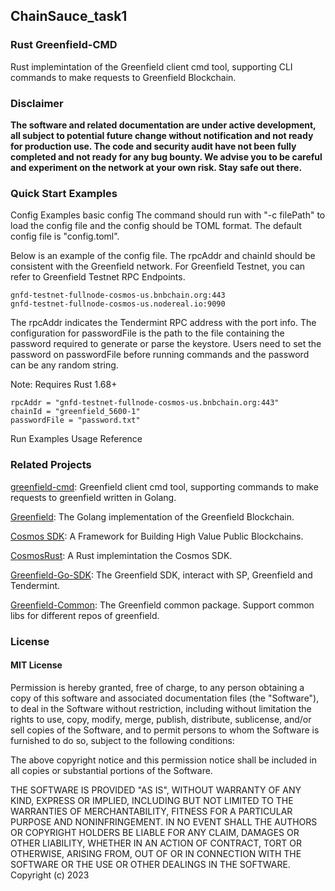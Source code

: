 ## ChainSauce_task1
### Rust Greenfield-CMD

Rust implemintation of the Greenfield client cmd tool, supporting CLI commands to make requests to Greenfield Blockchain.

### Disclaimer
**The software and related documentation are under active development, all subject to potential future change without notification and not ready for production use. The code and security audit have not been fully completed and not ready for any bug bounty. We advise you to be careful and experiment on the network at your own risk. Stay safe out there.**

### Quick Start Examples
Config Examples
basic config
The command should run with "-c filePath" to load the config file and the config should be TOML format. The default config file is "config.toml".

Below is an example of the config file. The rpcAddr and chainId should be consistent with the Greenfield network. For Greenfield Testnet, you can refer to Greenfield Testnet RPC Endpoints.
```
gnfd-testnet-fullnode-cosmos-us.bnbchain.org:443
gnfd-testnet-fullnode-cosmos-us.nodereal.io:9090
```
The rpcAddr indicates the Tendermint RPC address with the port info. The configuration for passwordFile is the path to the file containing the password required to generate or parse the keystore. Users need to set the password on passwordFile before running commands and the password can be any random string.

Note: Requires Rust 1.68+

```
rpcAddr = "gnfd-testnet-fullnode-cosmos-us.bnbchain.org:443"
chainId = "greenfield_5600-1"
passwordFile = "password.txt"
```


Run Examples
Usage
Reference

### Related Projects
[greenfield-cmd](https://github.com/bnb-chain/greenfield-common): Greenfield client cmd tool, supporting commands to make requests to greenfield written in Golang.

[Greenfield](https://github.com/bnb-chain/greenfield): The Golang implementation of the Greenfield Blockchain.

[Cosmos SDK](https://github.com/cosmos/cosmos-sdk): A Framework for Building High Value Public Blockchains.

[CosmosRust](https://github.com/cosmos/cosmos-rust): A Rust implemintation the Cosmos SDK.

[Greenfield-Go-SDK](https://github.com/bnb-chain/greenfield-go-sdk): The Greenfield SDK, interact with SP, Greenfield and Tendermint.

[Greenfield-Common](https://github.com/bnb-chain/greenfield-common): The Greenfield common package. Support common libs for different repos of greenfield.

### License
#### MIT License

Permission is hereby granted, free of charge, to any person obtaining a copy of this software and associated documentation files (the "Software"), to deal
in the Software without restriction, including without limitation the rights to use, copy, modify, merge, publish, distribute, sublicense, and/or sell
copies of the Software, and to permit persons to whom the Software is furnished to do so, subject to the following conditions:

The above copyright notice and this permission notice shall be included in all copies or substantial portions of the Software.

THE SOFTWARE IS PROVIDED "AS IS", WITHOUT WARRANTY OF ANY KIND, EXPRESS OR IMPLIED, INCLUDING BUT NOT LIMITED TO THE WARRANTIES OF MERCHANTABILITY,
FITNESS FOR A PARTICULAR PURPOSE AND NONINFRINGEMENT. IN NO EVENT SHALL THE AUTHORS OR COPYRIGHT HOLDERS BE LIABLE FOR ANY CLAIM, DAMAGES OR OTHER
LIABILITY, WHETHER IN AN ACTION OF CONTRACT, TORT OR OTHERWISE, ARISING FROM, OUT OF OR IN CONNECTION WITH THE SOFTWARE OR THE USE OR OTHER DEALINGS IN THE
SOFTWARE.
Copyright (c) 2023
